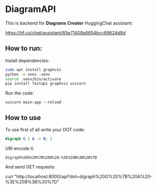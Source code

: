 # DiagramAPI

This is backend for **Diagrams Creator** HuggingChat assistant:

https://hf.co/chat/assistant/65e71408a6654bcc68624d8d

## How to run:

Install dependencies:
```bash
sudo apt install graphviz
python -m venv .venv
source .venv/bin/activate
pip install fastapi graphviz uvicorn
```

Run the code:
```
uvicorn main:app --reload
```

## How to use

To use first of all write your DOT code:
```dot
digraph G { A -> B; }
```

URI encode it:
```uri
digraph%20G%20%7B%20A%20-%3E%20B%3B%20%7D
```

And send GET requests:

curl "http://localhost:8000/api?dot=digraph%20G%20%7B%20A%20-%3E%20B%3B%20%7D"


